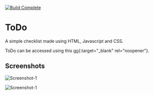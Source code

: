 [![Build Complete](https://img.shields.io/badge/build-passing-brightgreen)](https://todo.admbot.repl.co/)

# ToDo

A simple checklist made using HTML, Javascript and CSS.

ToDo can be accessed using this [go](https://todo.admbot.repl.co/){:target="_blank" rel="noopener"}.

## Screenshots

![Screenshot-1](https://i.ibb.co/8xTNW5K/To-Do-SS-1.png)

![Screenshot-1](https://i.ibb.co/kDLgWQ0/To-Do-SS-2.png)
